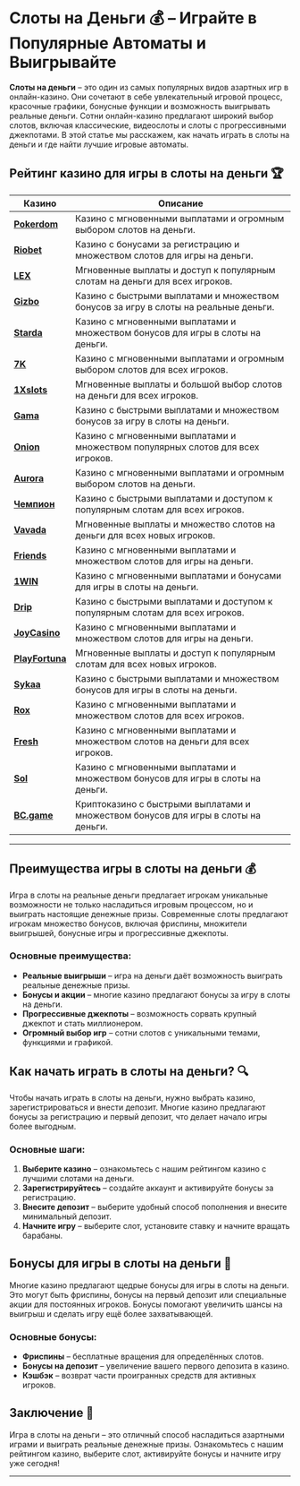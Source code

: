 # Слоты на Деньги 💰 – Играйте в Популярные Автоматы и Выигрывайте

**Слоты на деньги** – это один из самых популярных видов азартных игр в онлайн-казино. Они сочетают в себе увлекательный игровой процесс, красочные графики, бонусные функции и возможность выигрывать реальные деньги. Сотни онлайн-казино предлагают широкий выбор слотов, включая классические, видеослоты и слоты с прогрессивными джекпотами. В этой статье мы расскажем, как начать играть в слоты на деньги и где найти лучшие игровые автоматы.

## Рейтинг казино для игры в слоты на деньги 🏆

| Казино             | Описание                                                                                  |
|--------------------|-------------------------------------------------------------------------------------------|
| [**Pokerdom**](https://brandplay.link/4k77v2yx)      | Казино с мгновенными выплатами и огромным выбором слотов на деньги.                   |
| [**Riobet**](https://brandplay.link/7xBLTPyj)        | Казино с бонусами за регистрацию и множеством слотов для игры на деньги.               |
| [**LEX**](https://brandplay.link/zW4hdDFV)           | Мгновенные выплаты и доступ к популярным слотам на деньги для всех игроков.            |
| [**Gizbo**](https://brandplay.link/bprXw4YV)         | Казино с быстрыми выплатами и множеством бонусов за игру в слоты на реальные деньги.    |
| [**Starda**](https://brandplay.link/fB7xwRFL)        | Казино с мгновенными выплатами и множеством бонусов для игры в слоты на деньги.         |
| [**7K**](https://brandplay.link/BvQyFShp)            | Казино с мгновенными выплатами и огромным выбором слотов для всех игроков.              |
| [**1Xslots**](https://brandplay.link/hSB1khtr)       | Мгновенные выплаты и большой выбор слотов на деньги для всех игроков.                   |
| [**Gama**](https://brandplay.link/j6NMKsDz)          | Казино с быстрыми выплатами и множеством бонусов за игру в слоты на деньги.             |
| [**Onion**](https://brandplay.link/zBGRVpQ9)         | Казино с мгновенными выплатами и множеством популярных слотов для всех игроков.         |
| [**Aurora**](https://10trafic-stat2.com/click/668546556bcc6313411604bd/6766/13032/subaccount)        | Казино с мгновенными выплатами и огромным выбором слотов на деньги.                   |
| [**Чемпион**](https://temon-gter.cfd/go/lRq?p80412p304504pcc44t17455)       | Казино с быстрыми выплатами и доступом к популярным слотам для всех игроков.          |
| [**Vavada**](https://vavadapartner.pro/?promo=ea5c9275-6854-4505-94fc-95ab18221945-linkb2)        | Мгновенные выплаты и множество слотов на деньги для всех новых игроков.               |
| [**Friends**](https://gofriends.run/linkb2)       | Казино с мгновенными выплатами и множеством слотов для игры на деньги.                 |
| [**1WIN**](https://brandplay.link/smXVpBbG)          | Казино с мгновенными выплатами и бонусами для игры в слоты на деньги.                 |
| [**Drip**](https://drp-ircp01.com/c07e6a3db)          | Казино с быстрыми выплатами и доступом к популярным слотам для всех игроков.           |
| [**JoyCasino**](https://rpc30.call2me.pro/?/ru/registration?apkpop=0&partner=p24970p3291217pc98f)     | Казино с мгновенными выплатами и множеством слотов для игры на деньги.               |
| [**PlayFortuna**](https://fortunapromo.net/alt/playfortuna/registration?0dc4a9362a71feb7e3f165fb8e766f70)   | Мгновенные выплаты и доступ к популярным слотам для всех новых игроков.              |
| [**Sykaa**](https://s-two-way.com/?source=linkb2&pid=30697)         | Казино с быстрыми выплатами и множеством бонусов для игры в слоты на деньги.          |
| [**Rox**](https://rox-pvwfpjgcxe.com/cb1ee18a5)           | Казино с мгновенными выплатами и множеством слотов для всех игроков.                  |
| [**Fresh**](https://fresh-eumwkxwao.com/c3f7b485d)         | Казино с мгновенными выплатами и множеством слотов на деньги для всех игроков.        |
| [**Sol**](https://sol-mmtdzfbaco.com/cb2415bca)           | Казино с мгновенными выплатами и множеством бонусов для игры в слоты на деньги.       |
| [**BC.game**](https://partnerbcgame.com/dcc53d441)        | Криптоказино с быстрыми выплатами и множеством бонусов для игры в слоты на деньги.     |

---

## Преимущества игры в слоты на деньги 💰

Игра в слоты на реальные деньги предлагает игрокам уникальные возможности не только насладиться игровым процессом, но и выиграть настоящие денежные призы. Современные слоты предлагают игрокам множество бонусов, включая фриспины, множители выигрышей, бонусные игры и прогрессивные джекпоты.

### Основные преимущества:

- **Реальные выигрыши** – игра на деньги даёт возможность выиграть реальные денежные призы.
- **Бонусы и акции** – многие казино предлагают бонусы за игру в слоты на деньги.
- **Прогрессивные джекпоты** – возможность сорвать крупный джекпот и стать миллионером.
- **Огромный выбор игр** – сотни слотов с уникальными темами, функциями и графикой.

## Как начать играть в слоты на деньги? 🔍

Чтобы начать играть в слоты на деньги, нужно выбрать казино, зарегистрироваться и внести депозит. Многие казино предлагают бонусы за регистрацию и первый депозит, что делает начало игры более выгодным.

### Основные шаги:

1. **Выберите казино** – ознакомьтесь с нашим рейтингом казино с лучшими слотами на деньги.
2. **Зарегистрируйтесь** – создайте аккаунт и активируйте бонусы за регистрацию.
3. **Внесите депозит** – выберите удобный способ пополнения и внесите минимальный депозит.
4. **Начните игру** – выберите слот, установите ставку и начните вращать барабаны.

## Бонусы для игры в слоты на деньги 🎁

Многие казино предлагают щедрые бонусы для игры в слоты на деньги. Это могут быть фриспины, бонусы на первый депозит или специальные акции для постоянных игроков. Бонусы помогают увеличить шансы на выигрыш и сделать игру ещё более захватывающей.

### Основные бонусы:

- **Фриспины** – бесплатные вращения для определённых слотов.
- **Бонусы на депозит** – увеличение вашего первого депозита в казино.
- **Кэшбэк** – возврат части проигранных средств для активных игроков.

## Заключение 🎲

Игра в слоты на деньги – это отличный способ насладиться азартными играми и выиграть реальные денежные призы. Ознакомьтесь с нашим рейтингом казино, выберите слот, активируйте бонусы и начните игру уже сегодня!

---

